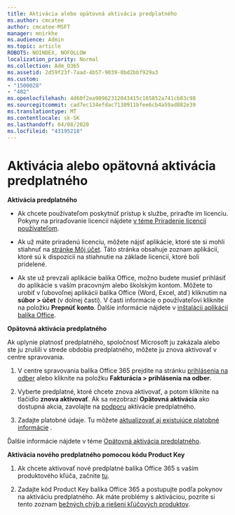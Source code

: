 ```yaml
---
title: Aktivácia alebo opätovná aktivácia predplatného
ms.author: cmcatee
author: cmcatee-MSFT
manager: mnirkhe
ms.audience: Admin
ms.topic: article
ROBOTS: NOINDEX, NOFOLLOW
localization_priority: Normal
ms.collection: Adm_O365
ms.assetid: 2d59f23f-7aad-4b57-9039-0bd2bbf929a3
ms.custom:
- "1500028"
- "482"
ms.openlocfilehash: 4d60f2ea98962312043415c165852a741cb83c98
ms.sourcegitcommit: cad7ec134efdac7130911bfee6cb4a59ad882e39
ms.translationtype: MT
ms.contentlocale: sk-SK
ms.lasthandoff: 04/08/2020
ms.locfileid: "43195218"
---
```

# <a name="activate-or-reactivate-a-subscription"></a>Aktivácia alebo opätovná aktivácia predplatného

**Aktivácia predplatného**

- Ak chcete používateľom poskytnúť prístup k službe, priraďte im licenciu. Pokyny na priraďovanie licencií nájdete [v téme Priradenie licencií používateľom](https://docs.microsoft.com/microsoft-365/admin/manage/assign-licenses-to-users?view=o365-worldwide). 

- Ak už máte priradenú licenciu, môžete nájsť aplikácie, ktoré ste si mohli stiahnuť na [stránke Môj účet](https://portal.office.com/account/#installs). Táto stránka obsahuje zoznam aplikácií, ktoré sú k dispozícii na stiahnutie na základe licencií, ktoré boli pridelené. 

- Ak ste už prevzali aplikácie balíka Office, možno budete musieť prihlásiť do aplikácie s vaším pracovným alebo školským kontom. Môžete to urobiť v ľubovoľnej aplikácii balíka Office (Word, Excel, atď) kliknutím na **súbor > účet** (v dolnej časti). V časti informácie o používateľovi kliknite na položku **Prepnúť konto**. Ďalšie informácie nájdete v [inštalácii aplikácií balíka Office](https://docs.microsoft.com/microsoft-365/admin/setup/install-applications). 

**Opätovná aktivácia predplatného**

Ak uplynie platnosť predplatného, spoločnosť Microsoft ju zakázala alebo ste ju zrušili v strede obdobia predplatného, môžete ju znova aktivovať v centre spravovania.
  
1. V centre spravovania balíka Office 365 prejdite na stránku [prihlásenia na odber](https://go.microsoft.com/fwlink/p/?linkid=842054) alebo kliknite na položku **Fakturácia > prihlásenia na odber**.

2. Vyberte predplatné, ktoré chcete znova aktivovať, a potom kliknite na tlačidlo **znova aktivovať**. Ak sa nezobrazí **Opätovná aktivácia** ako dostupná akcia, zavolajte na [podporu](https://support.office.com/article/call-support-32a17ca7-6fa0-4870-8a8d-e25ba4ccfd4b) aktivácie predplatného.

3. Zadajte platobné údaje. Tu môžete [aktualizovať aj existujúce platobné informácie](https://docs.microsoft.com/microsoft-365/commerce/billing-and-payments/add-update-or-remove-credit-card-or-bank-account?view=o365-worldwide) .

Ďalšie informácie nájdete v téme [Opätovná aktivácia predplatného](https://docs.microsoft.com/office365/admin/subscriptions-and-billing/reactivate-your-subscription).

**Aktivácia nového predplatného pomocou kódu Product Key**

1. Ak chcete aktivovať nové predplatné balíka Office 365 s vaším produktového kľúča, začnite [tu](https://support.office.com/article/where-to-enter-your-office-product-key-0a82e5ae-739e-4b92-a6f4-2ec780c185db). 

2. Zadajte kód Product Key balíka Office 365 a postupujte podľa pokynov na aktiváciu predplatného. Ak máte problémy s aktiváciou, pozrite si tento zoznam [bežných chýb a riešení kľúčových produktov](https://docs.microsoft.com/microsoft-365/commerce/product-key-errors-and-solutions).
